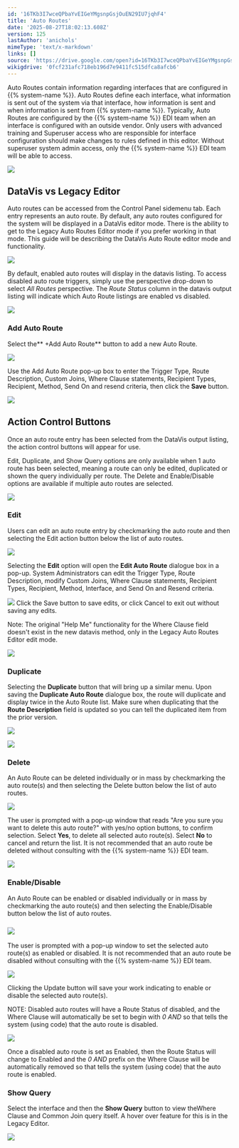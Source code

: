 ```yaml
---
id: '16TKb3I7wceQPbaYvEIGeYMgsnpGsjOuEN29IU7jqhF4'
title: 'Auto Routes'
date: '2025-08-27T18:02:13.608Z'
version: 125
lastAuthor: 'anichols'
mimeType: 'text/x-markdown'
links: []
source: 'https://drive.google.com/open?id=16TKb3I7wceQPbaYvEIGeYMgsnpGsjOuEN29IU7jqhF4'
wikigdrive: '0fcf231afc718eb196d7e9411fc515dfca8afcb6'
---
```

Auto Routes contain information regarding interfaces that are configured in {{% system-name %}}. Auto Routes define each interface, what information is sent out of the system via that interface, how information is sent and when information is sent from {{% system-name %}}. Typically, Auto Routes are configured by the {{% system-name %}} EDI team when an interface is configured with an outside vendor. Only users with advanced training and Superuser access who are responsible for interface configuration should make changes to rules defined in this editor. Without superuser system admin access, only the  {{% system-name %}} EDI team will be able to access.

![](../auto-routes.assets/248558f7758d9058be435692ad368231.png)

## DataVis vs Legacy Editor

Auto routes can be accessed from the Control Panel sidemenu tab. Each entry represents an auto route.  By default, any auto routes configured for the system will be displayed in a DataVis editor mode.  There is the ability to get to the Legacy Auto Routes Editor mode if you prefer working in that mode.  This guide will be describing the DataVis Auto Route editor mode and functionality.

![](../auto-routes.assets/97c8cee45daa392e7b5fe630c78579ab.png)

By default, enabled auto routes will display in the datavis listing.  To access disabled auto route triggers, simply use the perspective drop-down to select *All Routes* perspective.  The *Route Status* column in the datavis output listing will indicate which Auto Route listings are enabled vs disabled.

![](../auto-routes.assets/2cb7a11587c3ba898ccf613464624af3.png)

### Add Auto Route

Select the** +Add Auto Route** button to add a new Auto Route.

![](../auto-routes.assets/ce212c8ca69697a4f6f4e3fcc7dd6df6.png)

Use the Add Auto Route pop-up box to enter the Trigger Type, Route Description, Custom Joins, Where Clause statements, Recipient Types, Recipient, Method, Send On and resend criteria, then click the **Save** button.

![](../auto-routes.assets/55b5d035011e335a0a77344ccc8b0fd2.png)

## Action Control Buttons

Once an auto route entry has been selected from the DataVis output listing, the action control buttons will appear for use.

Edit, Duplicate, and Show Query options are only available when 1 auto route has been selected, meaning a route can only be edited, duplicated or shown the query individually per route. The Delete and Enable/Disable options are available if multiple auto routes are selected.

![](../auto-routes.assets/2303bde335f2325abec0866574f596f7.png)

### Edit

Users can edit an auto route entry by checkmarking the auto route and then selecting the Edit action button below the list of auto routes.

![](../auto-routes.assets/8d8792603e8901b8533ba6bf8e71c301.png)

Selecting the **Edit** option will open the **Edit Auto Route** dialogue box in a pop-up. System Administrators can edit the Trigger Type, Route Description, modify Custom Joins, Where Clause statements, Recipient Types, Recipient, Method, Interface, and Send On and Resend criteria.

![](../auto-routes.assets/6d54df382988e3945da89bfd8c94eb04.png)
Click the Save button to save edits, or click Cancel to exit out without saving any edits.

Note: The original "Help Me" functionality for the Where Clause field doesn't exist in the new datavis method, only in the Legacy Auto Routes Editor edit mode.

![](../auto-routes.assets/97c8cee45daa392e7b5fe630c78579ab.png)

### Duplicate

Selecting the **Duplicate** button that will bring up a similar menu. Upon saving the **Duplicate Auto Route** dialogue box, the route will duplicate and display twice in the Auto Route list. Make sure when duplicating that the **Route Description** field is updated so you can tell the duplicated item from the prior version.

![](../auto-routes.assets/b72137a70faa5a7fbb30c233eb7712ba.png)

![](../auto-routes.assets/4c5f4674ba2c66d400ec76f78e5f093a.png)

### Delete

An Auto Route can be deleted individually or in mass by checkmarking the auto route(s) and then selecting the Delete button below the list of auto routes.

![](../auto-routes.assets/64ff0742fa59d03417ec30586ca96c6d.png)

The user is prompted with a pop-up window that reads "Are you sure you want to delete this auto route?" with yes/no option buttons, to confirm selection. Select **Yes**, to delete all selected auto route(s). Select **No** to cancel and return the list. It is not recommended that an auto route be deleted without consulting with the {{% system-name %}} EDI team.

![](../auto-routes.assets/e50c51a8662607853baa85c7a88b1451.png)

### Enable/Disable

An Auto Route can be enabled or disabled individually or in mass by checkmarking the auto route(s) and then selecting the Enable/Disable button below the list of auto routes.

### ![](../auto-routes.assets/fda159c51844c41faf11dc51c1c3ceb6.png)

The user is prompted with a pop-up window to set the selected auto route(s) as enabled or disabled. It is not recommended that an auto route be disabled without consulting with the {{% system-name %}} EDI team.

![](../auto-routes.assets/10daf06c89ee2e51c566b6aa01ae40ee.png)

Clicking the Update button will save your work indicating to enable or disable the selected auto route(s).

NOTE: Disabled auto routes will have a Route Status of disabled, and the Where Clause will automatically be set to begin with *0 AND* so that tells the system (using code) that the auto route is disabled.

![](../auto-routes.assets/03a799fd58addfe0769029e0dc5a83f6.png)

Once a disabled auto route is set as Enabled, then the Route Status will change to Enabled and the *0 AND* prefix on the Where Clause will be automatically removed so that tells the system (using code) that the auto route is enabled.

### Show Query

Select the interface and then the **Show Query** button to view theWhere Clause and Common Join query itself. A hover over feature for this is in the Legacy Editor.

![](../auto-routes.assets/0fe2d9ac3a0165b8d4d2361e9147a3a6.png)
